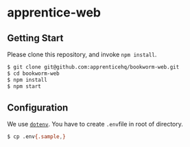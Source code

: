 apprentice-web
===

Getting Start
---

Please clone this repository, and invoke `npm install`.

```sh
$ git clone git@github.com:apprenticehq/bookworm-web.git
$ cd bookworm-web
$ npm install
$ npm start
```

Configuration
---

We use [`dotenv`](https://github.com/motdotla/dotenv). You have to create `.env`file in root of directory.

```sh
$ cp .env{.sample,}
```
